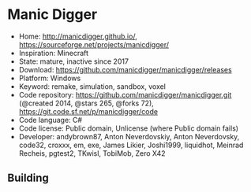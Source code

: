 # Manic Digger

- Home: http://manicdigger.github.io/, https://sourceforge.net/projects/manicdigger/
- Inspiration: Minecraft
- State: mature, inactive since 2017
- Download: https://github.com/manicdigger/manicdigger/releases
- Platform: Windows
- Keyword: remake, simulation, sandbox, voxel
- Code repository: https://github.com/manicdigger/manicdigger.git (@created 2014, @stars 265, @forks 72), https://git.code.sf.net/p/manicdigger/code
- Code language: C#
- Code license: Public domain, Unlicense (where Public domain fails)
- Developer: andybrown87, Anton Neverdovskiy, Anton Neverdovsky, code32, croxxx, em, exe, James Likier, Joshi1999, liquidhot, Meinrad Recheis, pgtest2, TKwisl, TobiMob, Zero X42

## Building
